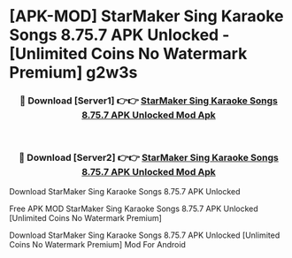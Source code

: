 # [APK-MOD] StarMaker  Sing Karaoke Songs 8.75.7 APK Unlocked - [Unlimited Coins No Watermark Premium] g2w3s



<div align="center">
<h3>🔴 Download [Server1] 👉👉 <a href="https://momento.my/?title=StarMaker__Sing_Karaoke_Songs_8.75.7_APK_Unlocked">StarMaker  Sing Karaoke Songs 8.75.7 APK Unlocked Mod Apk</a></h3><br>

<h3>🔴 Download [Server2] 👉👉 <a href="https://momento.my/?title=StarMaker__Sing_Karaoke_Songs_8.75.7_APK_Unlocked">StarMaker  Sing Karaoke Songs 8.75.7 APK Unlocked Mod Apk</a></h3>
</div>



Download StarMaker  Sing Karaoke Songs 8.75.7 APK Unlocked 

Free APK MOD StarMaker  Sing Karaoke Songs 8.75.7 APK Unlocked [Unlimited Coins No Watermark Premium]

Download StarMaker  Sing Karaoke Songs 8.75.7 APK Unlocked [Unlimited Coins No Watermark Premium] Mod For Android
